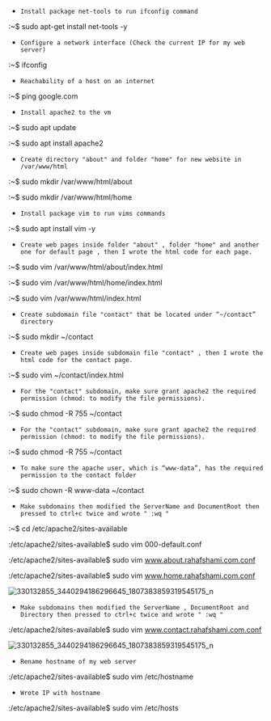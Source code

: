 -     Install package net-tools to run ifconfig command
:~$ sudo apt-get install net-tools -y

-     Configure a network interface (Check the current IP for my web server) 
:~$ ifconfig 

-     Reachability of a host on an internet
:~$ ping google.com  

-     Install apache2 to the vm
:~$ sudo apt update

:~$ sudo apt install apache2

-     Create directory "about" and folder "home" for new website in /var/www/html
:~$ sudo mkdir /var/www/html/about

:~$ sudo mkdir /var/www/html/home

-     Install package vim to run vims commands
:~$ sudo apt install vim -y 

-     Create web pages inside folder "about" , folder "home" and another one for default page , then I wrote the html code for each page.
:~$ sudo vim /var/www/html/about/index.html

:~$ sudo vim /var/www/html/home/index.html

:~$ sudo vim /var/www/html/index.html

-     Create subdomain file "contact" that be located under “~/contact” directory
:~$ sudo mkdir ~/contact

-     Create web pages inside subdomain file "contact" , then I wrote the html code for the contact page.
:~$ sudo vim ~/contact/index.html

-     For the "contact" subdomain, make sure grant apache2 the required permission (chmod: to modify the file permissions).
:~$ sudo chmod -R 755 ~/contact

-     For the "contact" subdomain, make sure grant apache2 the required permission (chmod: to modify the file permissions).
:~$ sudo chmod -R 755 ~/contact

-     To make sure the apache user, which is “www-data”, has the required permission to the contact folder
:~$ sudo chown -R www-data ~/contact

-     Make subdomains then modified the ServerName and DocumentRoot then pressed to ctrl+c twice and wrote " :wq "  
:~$ cd /etc/apache2/sites-available

:/etc/apache2/sites-available$ sudo vim 000-default.conf 

:/etc/apache2/sites-available$ sudo vim www.about.rahafshami.com.conf 

:/etc/apache2/sites-available$ sudo vim www.home.rahafshami.com.conf 

![330132855_3440294186296645_1807383859319545175_n](https://user-images.githubusercontent.com/75248980/221284561-ec15d154-05ce-429c-bb37-faf4398bab6f.jpg)

-     Make subdomains then modified the ServerName , DocumentRoot and  Directory then pressed to ctrl+c twice and wrote " :wq "  
:/etc/apache2/sites-available$ sudo vim www.contact.rahafshami.com.conf 

![330132855_3440294186296645_1807383859319545175_n](https://user-images.githubusercontent.com/75248980/221284630-48e6e8dd-9ec3-4c44-b9e7-1eeedb8b9a0f.jpg)

-     Rename hostname of my web server 
:/etc/apache2/sites-available$ sudo vim /etc/hostname

-     Wrote IP with hostname
:/etc/apache2/sites-available$ sudo vim /etc/hosts





